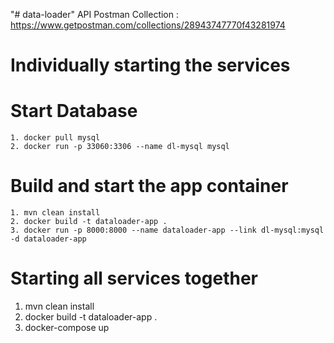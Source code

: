 "# data-loader" 
API Postman Collection : https://www.getpostman.com/collections/28943747770f43281974

# Individually starting the services
  # Start Database
    1. docker pull mysql
    2. docker run -p 33060:3306 --name dl-mysql mysql

  # Build and start the app container
    1. mvn clean install
    2. docker build -t dataloader-app .
    3. docker run -p 8000:8000 --name dataloader-app --link dl-mysql:mysql -d dataloader-app

# Starting all services together
1. mvn clean install
2. docker build -t dataloader-app .
3. docker-compose up
  
